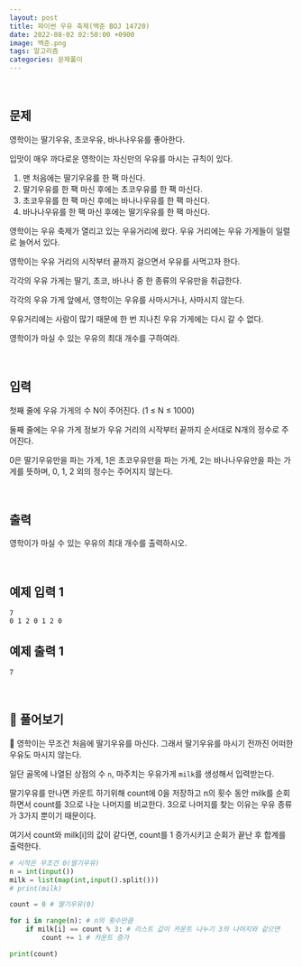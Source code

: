 ```yaml
---
layout: post
title: 파이썬 우유 축제(백준 BOJ 14720)
date: 2022-08-02 02:50:00 +0900
image: 백준.png
tags: 알고리즘
categories: 문제풀이
---
```


<br>

## 문제

영학이는 딸기우유, 초코우유, 바나나우유를 좋아한다.

입맛이 매우 까다로운 영학이는 자신만의 우유를 마시는 규칙이 있다.

1. 맨 처음에는 딸기우유를 한 팩 마신다.
2. 딸기우유를 한 팩 마신 후에는 초코우유를 한 팩 마신다.
3. 초코우유를 한 팩 마신 후에는 바나나우유를 한 팩 마신다.
4. 바나나우유를 한 팩 마신 후에는 딸기우유를 한 팩 마신다. 

영학이는 우유 축제가 열리고 있는 우유거리에 왔다. 우유 거리에는 우유 가게들이 일렬로 늘어서 있다.

영학이는 우유 거리의 시작부터 끝까지 걸으면서 우유를 사먹고자 한다.

각각의 우유 가게는 딸기, 초코, 바나나 중 한 종류의 우유만을 취급한다.

각각의 우유 가게 앞에서, 영학이는 우유를 사마시거나, 사마시지 않는다.

우유거리에는 사람이 많기 때문에 한 번 지나친 우유 가게에는 다시 갈 수 없다.

영학이가 마실 수 있는 우유의 최대 개수를 구하여라.

<br>

## 입력

첫째 줄에 우유 가게의 수 N이 주어진다. (1 ≤ N ≤ 1000)

둘째 줄에는 우유 가게 정보가 우유 거리의 시작부터 끝까지 순서대로 N개의 정수로 주어진다.

0은 딸기우유만을 파는 가게, 1은 초코우유만을 파는 가게, 2는 바나나우유만을 파는 가게를 뜻하며, 0, 1, 2 외의 정수는 주어지지 않는다.

<br>

## 출력

영학이가 마실 수 있는 우유의 최대 개수를 출력하시오.

<br>

## 예제 입력 1

```
7
0 1 2 0 1 2 0
```

## 예제 출력 1

```
7
```

<br>

## 📝 풀어보기

📌 영학이는 무조건 처음에 딸기우유를 마신다. 그래서 딸기우유를 마시기 전까진 어떠한 우유도 마시지 않는다.

일단 골목에 나열된 상점의 수 `n`, 마주치는 우유가게 `milk`를 생성해서 입력받는다. 

딸기우유를 만나면 카운트 하기위해 count에 0을 저장하고 n의 횟수 동안 milk를 순회하면서 count를 3으로 나눈 나머지를 비교한다. 3으로 나머지를 찾는 이유는 우유 종류가 3가지 뿐이기 때문이다.

여기서 count와 milk[i]의 값이 같다면, count를 1 증가시키고 순회가 끝난 후 합계를 출력한다.

``` python
# 시작은 무조건 0(딸기우유)
n = int(input())
milk = list(map(int,input().split()))
# print(milk)

count = 0 # 딸기우유(0)

for i in range(n): # n의 횟수만큼
    if milk[i] == count % 3: # 리스트 값이 카운트 나누기 3의 나머지와 같으면
        count += 1 # 카운트 증가 

print(count)
```



